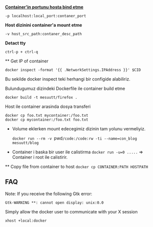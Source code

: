 
**[Container'in portunu hosta bind etme](http://docs.docker.io/en/latest/use/port_redirection/#binding-a-port-to-a-host-interface)**

```
-p localhost:local_port:contaner_port 
```

**Host dizinini container'a mount etme**

```
-v host_src_path:contaner_desc_path
```

**Detact tty**

```
ctrl-p + ctrl-q
```

** Get IP of container

```
docker inspect -format '{{ .NetworkSettings.IPAddress }}' $CID
```

Bu sekilde docker inspect teki herhangi bir configide alabiliriz.

Bulundugumuz dizindeki Dockerfile ile container build etme

```
docker build -t mesuutt/firefox .
```

Host ile container arasinda dosya transferi

```
docker cp foo.txt mycontainer:/foo.txt
docker cp mycontainer:/foo.txt foo.txt

```


- Volume eklerken mount edecegimiz dizinin tam yolunu vermeliyiz.

    `docker run --rm -v `pwd`/code:/code:rw -ti --name=con_blog mesuutt/blog`
- Container i baska bir user ile calistirma
    `docker run -u=0 .....`  => Container i root ile calistirir.

** Copy file from container to host
    `docker cp CONTAINER:PATH HOSTPATH`


FAQ
---
Note: If you receive the following Gtk error:
```
Gtk-WARNING **: cannot open display: unix:0.0
```
Simply allow the docker user to communicate with your X session
```
xhost +local:docker
```

